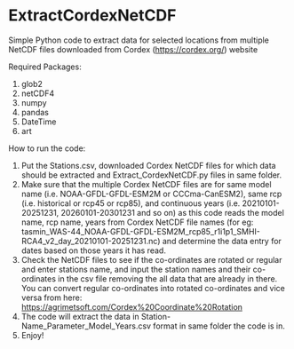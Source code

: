 # ExtractCordexNetCDF
Simple Python code to extract data for selected locations from multiple NetCDF files downloaded from Cordex (https://cordex.org/) website

Required Packages:
1) glob2
2) netCDF4
3) numpy
4) pandas
5) DateTime
6) art

How to run the code:
1) Put the Stations.csv, downloaded Cordex NetCDF files for which data should be extracted and Extract_CordexNetCDF.py files in same folder.
2) Make sure that the multiple Cordex NetCDF files are for same model name (i.e. NOAA-GFDL-GFDL-ESM2M or CCCma-CanESM2), same rcp (i.e. historical or rcp45 or rcp85), and continuous years (i.e. 20210101-20251231, 20260101-20301231 and so on)  as this code reads the model name, rcp name, years from Cordex NetCDF file names (for eg: tasmin_WAS-44_NOAA-GFDL-GFDL-ESM2M_rcp85_r1i1p1_SMHI-RCA4_v2_day_20210101-20251231.nc) and determine the data entry for dates based on those years it has read. 
3) Check the NetCDF files to see if the co-ordinates are rotated or regular and enter stations name, and input the station names and their co-ordinates in the csv file removing the all data that are already in there. You can convert regular co-ordinates into rotated co-ordinates and vice versa from here: https://agrimetsoft.com/Cordex%20Coordinate%20Rotation
4) The code will extract the data in Station-Name_Parameter_Model_Years.csv format in same folder the code is in.
5) Enjoy!
